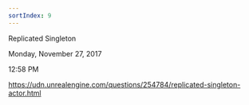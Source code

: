 ```yaml
---
sortIndex: 9
---
```


Replicated Singleton

Monday, November 27, 2017

12:58 PM

<https://udn.unrealengine.com/questions/254784/replicated-singleton-actor.html>
